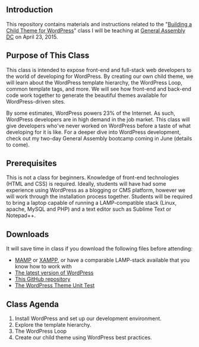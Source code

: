 ## Introduction

This repository contains materials and instructions related to the "[Building a Child Theme for WordPress](https://generalassemb.ly/education/building-a-child-theme-for-wordpress/washington-dc/12231)" class I will be teaching at [General Assembly DC](http://generalassemb.ly) on April 23, 2015.

## Purpose of This Class

This class is intended to expose front-end and full-stack web developers to the world of developing for WordPress. By creating our own child theme, we will learn about the WordPress template hierarchy, the WordPress Loop, common template tags, and more. We will see how front-end and back-end code work together to generate the beautiful themes available for WordPress-driven sites.

By some estimates, WordPress powers 23% of the Internet. As such, WordPress developers are in high demand in the job market. This class will give developers who've never worked on WordPress before a taste of what developing for it is like. For a deeper dive into WordPress development, check out my two-day General Assembly bootcamp coming in June (details to come).

## Prerequisites

This is not a class for beginners. Knowledge of front-end technologies (HTML and CSS) is required. Ideally, students will have had some experience using WordPress as a blogging or CMS platform, however we will work through the installation process together. Students will be required to bring a laptop capable of running a LAMP-compatible stack (Linux, apache, MySQL and PHP) and a text editor such as Sublime Text or Notepad++.

## Downloads

It will save time in class if you download the following files before attending:

* [MAMP](https://www.mamp.info/en/) or [XAMPP](https://www.apachefriends.org/index.html), or have a comparable LAMP-stack available that you know how to work with
* [The latest version of WordPress](https://wordpress.org/latest.zip)
* [This GitHub repository](https://github.com/taupecat/ga-wordpress-class/archive/master.zip)
* [The WordPress Theme Unit Test](https://wpcom-themes.svn.automattic.com/demo/theme-unit-test-data.xml)

## Class Agenda

1. Install WordPress and set up our development environment.
1. Explore the template hierarchy.
1. The WordPress Loop
1. Create our child theme using WordPress best practices.

